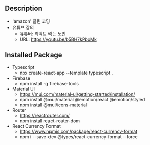 ## Description
- 'amazon' 클린 코딩
- 유튜브 강의
  - 유튜버: 리액트 깍는 노인
  - URL: https://youtu.be/b5BH7kPboMk

## Installed Package
- Typescript
  - npx create-react-app --template typescript .
- Firebase
  - npm install -g firebase-tools
- Material UI
  - https://mui.com/material-ui/getting-started/installation/
  - npm install @mui/material @emotion/react @emotion/styled
  - npm install @mui/icons-material
- Router
  - https://reactrouter.com/
  - npm install react-router-dom
- React Currency Format
  - https://www.npmjs.com/package/react-currency-format
  - npm i --save-dev @types/react-currency-format --force